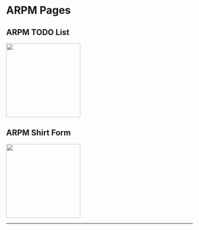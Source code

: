 <h1>ARPM Pages</h1>

<div class="card" style="width: 18rem;">
  <h2>ARPM TODO List</h2>
  <a href="https://arpm-awv.github.io/todo/" class="card-img-top">
    <img src="https://alanv73.github.io/img/jstodo.png" width="200">
  </a>
</div>

<div class="card" style="width: 18rem;">
  <h2>ARPM Shirt Form</h2>
  <a href="https://arpm-awv.github.io/Sheets2API/" class="card-img-top">
    <img src="https://alanv73.github.io/img/sheets2api.png" width="200">
  </a>
</div>
<hr />
